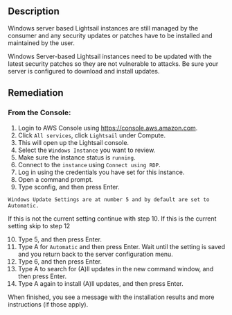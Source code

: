 ## Description

Windows server based Lightsail instances are still managed by the consumer and any security updates or patches have to be installed and maintained by the user.

Windows Server-based Lightsail instances need to be updated with the latest security patches so they are not vulnerable to attacks. Be sure your server is configured to download and install updates.

## Remediation

### From the Console:

1. Login to AWS Console using https://console.aws.amazon.com.
2. Click `All services`, click `Lightsail` under Compute.
3. This will open up the Lightsail console.
4. Select the `Windows Instance` you want to review.
5. Make sure the instance status is `running`.
6. Connect to the `instance` using `Connect using RDP`.
7. Log in using the credentials you have set for this instance.
8. Open a command prompt.
9. Type sconfig, and then press Enter.

```
Windows Update Settings are at number 5 and by default are set to Automatic.
```

If this is not the current setting continue with step 10. If this is the current setting skip to step 12

10. Type 5, and then press Enter.
11. Type A for `Automatic` and then press Enter. Wait until the setting is saved and you return back to the server configuration menu.
12. Type 6, and then press Enter.
13. Type A to search for (A)ll updates in the new command window, and then press Enter.
14. Type A again to install (A)ll updates, and then press Enter.

When finished, you see a message with the installation results and more instructions (if those apply).